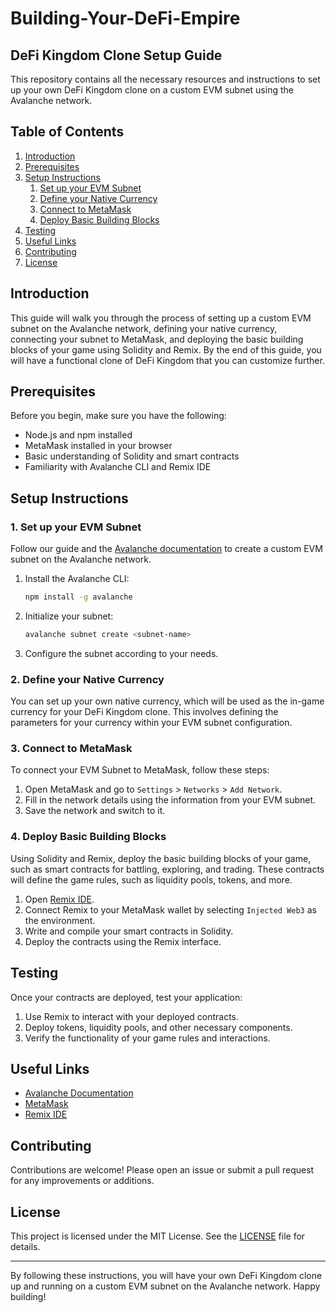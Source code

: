 # Building-Your-DeFi-Empire

## DeFi Kingdom Clone Setup Guide

This repository contains all the necessary resources and instructions to set up your own DeFi Kingdom clone on a custom EVM subnet using the Avalanche network.

## Table of Contents

1. [Introduction](#introduction)
2. [Prerequisites](#prerequisites)
3. [Setup Instructions](#setup-instructions)
    1. [Set up your EVM Subnet](#set-up-your-evm-subnet)
    2. [Define your Native Currency](#define-your-native-currency)
    3. [Connect to MetaMask](#connect-to-metamask)
    4. [Deploy Basic Building Blocks](#deploy-basic-building-blocks)
4. [Testing](#testing)
5. [Useful Links](#useful-links)
6. [Contributing](#contributing)
7. [License](#license)

## Introduction

This guide will walk you through the process of setting up a custom EVM subnet on the Avalanche network, defining your native currency, connecting your subnet to MetaMask, and deploying the basic building blocks of your game using Solidity and Remix. By the end of this guide, you will have a functional clone of DeFi Kingdom that you can customize further.

## Prerequisites

Before you begin, make sure you have the following:

- Node.js and npm installed
- MetaMask installed in your browser
- Basic understanding of Solidity and smart contracts
- Familiarity with Avalanche CLI and Remix IDE

## Setup Instructions

### 1. Set up your EVM Subnet

Follow our guide and the [Avalanche documentation](https://docs.avax.network) to create a custom EVM subnet on the Avalanche network.

1. Install the Avalanche CLI:
   ```sh
   npm install -g avalanche
   ```

2. Initialize your subnet:
   ```sh
   avalanche subnet create <subnet-name>
   ```

3. Configure the subnet according to your needs.

### 2. Define your Native Currency

You can set up your own native currency, which will be used as the in-game currency for your DeFi Kingdom clone. This involves defining the parameters for your currency within your EVM subnet configuration.

### 3. Connect to MetaMask

To connect your EVM Subnet to MetaMask, follow these steps:

1. Open MetaMask and go to `Settings` > `Networks` > `Add Network`.
2. Fill in the network details using the information from your EVM subnet.
3. Save the network and switch to it.

### 4. Deploy Basic Building Blocks

Using Solidity and Remix, deploy the basic building blocks of your game, such as smart contracts for battling, exploring, and trading. These contracts will define the game rules, such as liquidity pools, tokens, and more.

1. Open [Remix IDE](https://remix.ethereum.org/).
2. Connect Remix to your MetaMask wallet by selecting `Injected Web3` as the environment.
3. Write and compile your smart contracts in Solidity.
4. Deploy the contracts using the Remix interface.

## Testing

Once your contracts are deployed, test your application:

1. Use Remix to interact with your deployed contracts.
2. Deploy tokens, liquidity pools, and other necessary components.
3. Verify the functionality of your game rules and interactions.

## Useful Links

- [Avalanche Documentation](https://docs.avax.network)
- [MetaMask](https://metamask.io/)
- [Remix IDE](https://remix.ethereum.org/)

## Contributing

Contributions are welcome! Please open an issue or submit a pull request for any improvements or additions.

## License

This project is licensed under the MIT License. See the [LICENSE](LICENSE) file for details.

---

By following these instructions, you will have your own DeFi Kingdom clone up and running on a custom EVM subnet on the Avalanche network. Happy building!

